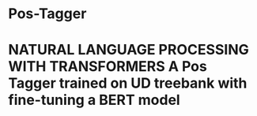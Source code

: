 # Pos-Tagger
# NATURAL LANGUAGE PROCESSING WITH TRANSFORMERS  Α Pos Tagger trained on UD treebank with fine-tuning a BERT model

